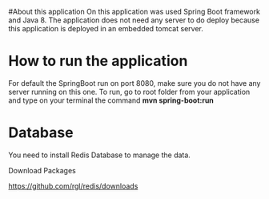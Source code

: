 #About this application 
On this application was used Spring Boot framework and Java 8. The application does not need any server to do deploy because this application is deployed in an embedded tomcat server.

# How to run the application
For default the SpringBoot run on port 8080, make sure you do not have any server running on this one.
To run, go to root folder from your application and type on your terminal the command **mvn spring-boot:run**

# Database
You need to install Redis Database to manage the data.

Download Packages

https://github.com/rgl/redis/downloads